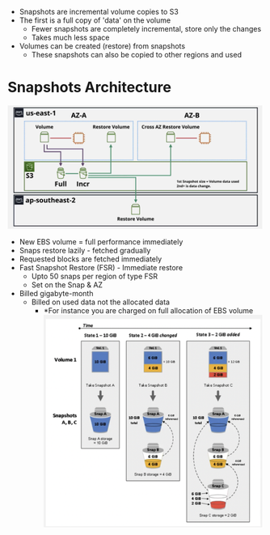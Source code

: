 - Snapshots are incremental volume copies to S3
- The first is a full copy of 'data' on the volume 
	- Fewer snapshots are completely incremental, store only the changes
	- Takes much less space
- Volumes can be created (restore) from snapshots 
	- These snapshots can also be copied to other regions and used

# Snapshots Architecture 
![](AWS/Cloud%20Solutions%20Architect/Personal%20Notes/attachments/Pasted%20image%2020240328182228.png)
- New EBS volume = full performance immediately 
- Snaps restore lazily - fetched gradually 
- Requested blocks are fetched immediately 
- Fast Snapshot Restore (FSR) - Immediate restore 
	- Upto 50 snaps per region of type FSR
	- Set on the Snap & AZ
- Billed gigabyte-month 
	- Billed on used data not the allocated data
		- \*For instance you are charged on full allocation of EBS volume
![](AWS/Cloud%20Solutions%20Architect/Personal%20Notes/attachments/Pasted%20image%2020240328182557.png)
